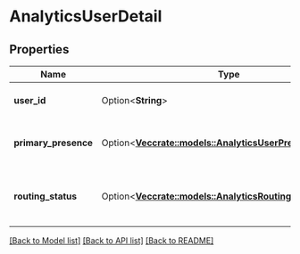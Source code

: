 # AnalyticsUserDetail

## Properties

Name | Type | Description | Notes
------------ | ------------- | ------------- | -------------
**user_id** | Option<**String**> | The identifier for the user | [optional]
**primary_presence** | Option<[**Vec<crate::models::AnalyticsUserPresenceRecord>**](AnalyticsUserPresenceRecord.md)> | The presence records for the user | [optional]
**routing_status** | Option<[**Vec<crate::models::AnalyticsRoutingStatusRecord>**](AnalyticsRoutingStatusRecord.md)> | The ACD routing status records for the user | [optional]

[[Back to Model list]](../README.md#documentation-for-models) [[Back to API list]](../README.md#documentation-for-api-endpoints) [[Back to README]](../README.md)


